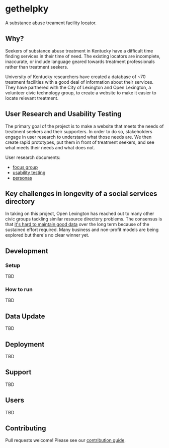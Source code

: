 # gethelpky

A substance abuse treament facility locator.

## Why?

Seekers of substance abuse treatment in Kentucky have a difficult time finding
services in their time of need. The existing locators are incomplete, inaccurate,
or include language geared towards treatment professionals rather than
treatment seekers.

University of Kentucky researchers have created a database of ~70 treatment facilities with
a good deal of information about their services. They have partnered with the City
of Lexington and Open Lexington, a volunteer civic technology group, to create
a website to make it easier to locate relevant treatment.

## User Research and Usability Testing

The primary goal of the project is to make a website that meets the needs of treatment
seekers and their supporters. In order to do so, stakeholders engage in user research to understand what
those needs are. We then create rapid prototypes, put them in front of treatment seekers,
and see what meets their needs and what does not.

User research documents:

* [focus group](https://github.com/openlexington/gethelpky/blob/master/uxtesting-focus-group.md)
* [usability testing](https://github.com/openlexington/gethelpky/blob/master/uxtesting-wizard-search.md)
* [personas](https://github.com/openlexington/gethelpky/blob/master/personas.md)

## Key challenges in longevity of a social services directory

In taking on this project, Open Lexington has reached out to many other civic groups tackling similar
resource directory problems. The consensus is that [it's hard to maintain good data](http://erikschwartz.net/2015-05-20-n00bs-guide-to-community-resource-directories/) over the long term because of the sustained effort required. Many business and non-profit models are being explored but there's no clear winner yet.

## Development

### Setup

TBD

### How to run

TBD

## Data Update

TBD

## Deployment

TBD

## Support

TBD

## Users

TBD

## Contributing

Pull requests welcome! Please see our [contribution guide](CONTRIBUTING.md).
